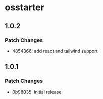 # osstarter

## 1.0.2

### Patch Changes

- 4854366: add react and tailwind support

## 1.0.1

### Patch Changes

- 0b98035: Initial release
